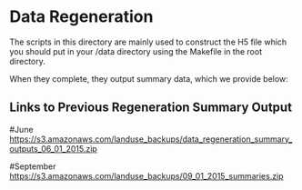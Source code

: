 Data Regeneration
=================
The scripts in this directory are mainly used to construct the H5 file which you should put in your /data directory using the Makefile in the root directory.  

When they complete, they output summary data, which we provide below:

Links to Previous Regeneration Summary Output
---------------------------------------------

#June
https://s3.amazonaws.com/landuse_backups/data_regeneration_summary_outputs_06_01_2015.zip

#September
https://s3.amazonaws.com/landuse_backups/09_01_2015_summaries.zip

